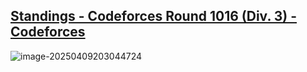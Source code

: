 ## [Standings - Codeforces Round 1016 (Div. 3) - Codeforces](https://codeforces.com/contest/2093/standings/friends/true)

![image-20250409203044724](C:\Users\Zilv\AppData\Roaming\Typora\typora-user-images\image-20250409203044724.png)